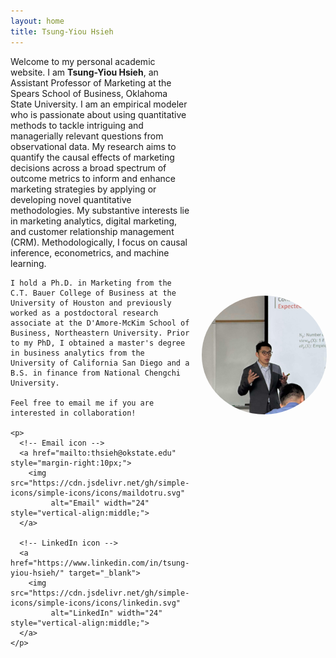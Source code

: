 ```yaml
---
layout: home
title: Tsung-Yiou Hsieh
---
```

<div style="display: flex; align-items: center;">
  <div style="flex: 1;">
    Welcome to my personal academic website. I am <b>Tsung-Yiou Hsieh</b>, an Assistant Professor of Marketing at the Spears School of Business, Oklahoma State University. I am an empirical modeler who is passionate about using quantitative methods to tackle intriguing and managerially relevant questions from observational data. My research aims to quantify the causal effects of marketing decisions across a broad spectrum of outcome metrics to inform and enhance marketing strategies by applying or developing novel quantitative methodologies. My substantive interests lie in marketing analytics, digital marketing, and customer relationship management (CRM). Methodologically, I focus on causal inference, econometrics, and machine learning.
    
    I hold a Ph.D. in Marketing from the C.T. Bauer College of Business at the University of Houston and previously worked as a postdoctoral research associate at the D'Amore-McKim School of Business, Northeastern University. Prior to my PhD, I obtained a master's degree in business analytics from the University of California San Diego and a B.S. in finance from National Chengchi University.
    
    Feel free to email me if you are interested in collaboration!

    <p>
      <!-- Email icon -->
      <a href="mailto:thsieh@okstate.edu" style="margin-right:10px;">
        <img src="https://cdn.jsdelivr.net/gh/simple-icons/simple-icons/icons/maildotru.svg" 
             alt="Email" width="24" style="vertical-align:middle;">
      </a>

      <!-- LinkedIn icon -->
      <a href="https://www.linkedin.com/in/tsung-yiou-hsieh/" target="_blank">
        <img src="https://cdn.jsdelivr.net/gh/simple-icons/simple-icons/icons/linkedin.svg" 
             alt="LinkedIn" width="24" style="vertical-align:middle;">
      </a>
    </p>
  </div>

  <div style="margin-left: 20px;">
    <img src="/images/about_pic.jpg" alt="Profile Picture" style="max-width:200px; border-radius:50%;" />
  </div>
</div>
